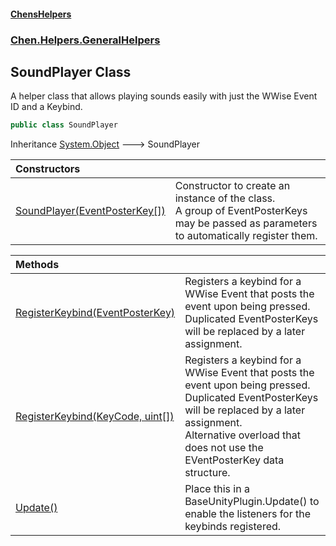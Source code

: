 #### [ChensHelpers](index 'index')
### [Chen.Helpers.GeneralHelpers](Chen_Helpers_GeneralHelpers 'Chen.Helpers.GeneralHelpers')
## SoundPlayer Class
A helper class that allows playing sounds easily with just the WWise Event ID and a Keybind.  
```csharp
public class SoundPlayer
```

Inheritance [System.Object](https://docs.microsoft.com/en-us/dotnet/api/System.Object 'System.Object') &#129106; SoundPlayer  

| Constructors | |
| :--- | :--- |
| [SoundPlayer(EventPosterKey[])](Chen_Helpers_GeneralHelpers_SoundPlayer_SoundPlayer(Chen_Helpers_GeneralHelpers_SoundPlayer_EventPosterKey__) 'Chen.Helpers.GeneralHelpers.SoundPlayer.SoundPlayer(Chen.Helpers.GeneralHelpers.SoundPlayer.EventPosterKey[])') | Constructor to create an instance of the class.<br/>A group of EventPosterKeys may be passed as parameters to automatically register them.<br/> |

| Methods | |
| :--- | :--- |
| [RegisterKeybind(EventPosterKey)](Chen_Helpers_GeneralHelpers_SoundPlayer_RegisterKeybind(Chen_Helpers_GeneralHelpers_SoundPlayer_EventPosterKey) 'Chen.Helpers.GeneralHelpers.SoundPlayer.RegisterKeybind(Chen.Helpers.GeneralHelpers.SoundPlayer.EventPosterKey)') | Registers a keybind for a WWise Event that posts the event upon being pressed.<br/>Duplicated EventPosterKeys will be replaced by a later assignment.<br/> |
| [RegisterKeybind(KeyCode, uint[])](Chen_Helpers_GeneralHelpers_SoundPlayer_RegisterKeybind(KeyCode_uint__) 'Chen.Helpers.GeneralHelpers.SoundPlayer.RegisterKeybind(KeyCode, uint[])') | Registers a keybind for a WWise Event that posts the event upon being pressed.<br/>Duplicated EventPosterKeys will be replaced by a later assignment.<br/>Alternative overload that does not use the EVentPosterKey data structure.<br/> |
| [Update()](Chen_Helpers_GeneralHelpers_SoundPlayer_Update() 'Chen.Helpers.GeneralHelpers.SoundPlayer.Update()') | Place this in a BaseUnityPlugin.Update() to enable the listeners for the keybinds registered.<br/> |

